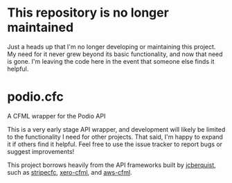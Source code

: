 # This repository is no longer maintained
Just a heads up that I'm no longer developing or maintaining this project. My need for it never grew beyond its basic functionality, and now that need is gone. I'm leaving the code here in the event that someone else finds it helpful.

# podio.cfc
A CFML wrapper for the Podio API

This is a very early stage API wrapper, and development will likely be limited to the functionality I need for other projects. That said, I'm happy to expand it if others find it helpful. Feel free to use the issue tracker to report bugs or suggest improvements!

This project borrows heavily from the API frameworks built by [jcberquist](https://github.com/jcberquist), such as [stripecfc](https://github.com/jcberquist/stripecfc), [xero-cfml](https://github.com/jcberquist/xero-cfml), and [aws-cfml](https://github.com/jcberquist/aws-cfml).